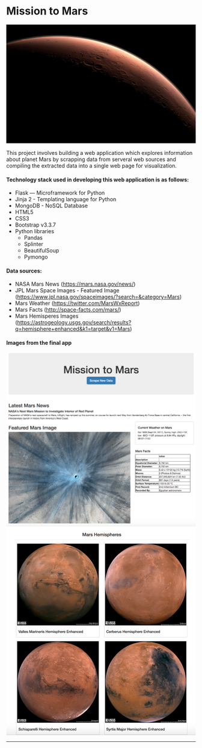 # Mission to Mars

![mission_to_mars](Images/mission_to_mars.jpg)

This project involves building a web application which explores information about planet Mars by scrapping data from serveral web sources and compiling the extracted data into a single web page for visualization.

#### Technology stack used in developing this web application is as follows:
* Flask — Microframework for Python
* Jinja 2 - Templating language for Python
* MongoDB - NoSQL Database
* HTML5
* CSS3
* Bootstrap v3.3.7
* Python libraries  
    * Pandas
    * Splinter
    * BeautifulSoup
    * Pymongo

#### Data sources:
* NASA Mars News (https://mars.nasa.gov/news/)
* JPL Mars Space Images - Featured Image (https://www.jpl.nasa.gov/spaceimages/?search=&category=Mars)
* Mars Weather (https://twitter.com/MarsWxReport)
* Mars Facts (http://space-facts.com/mars/)
* Mars Hemisperes Images (https://astrogeology.usgs.gov/search/results?q=hemisphere+enhanced&k1=target&v1=Mars)

#### Images from the final app

![final_app_part1.png](Images/final_app_part1.png)
![final_app_part2.png](Images/final_app_part2.png)

---


